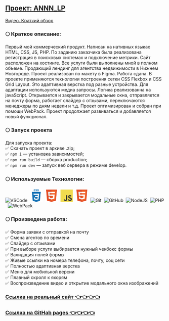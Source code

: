 ## [Проект: ANNN_LP](https://baturinss.github.io/annn-demo)

[Видео. Краткий обзор](https://user-images.githubusercontent.com/94468513/187558817-30ecd409-5139-488e-9bf2-b59b350809d1.mp4)

### 🌕 Краткое описание:

Первый мой коммерческий продукт. Написан на нативных языках HTML, CSS, JS, PHP. По заданию заказчика была реализована регистрация в поисковых системах и подключение метрики. Сайт расположен на хостинге. Все услуги были выполнены мной в полном объеме.
Продающий лендинг для агентства недвижимости в Нижнем Новгороде.
Проект реализован по макету в Figma. Работа сдана. В проекте применяются технологии построения сетки CSS Flexbox и CSS Grid Layout. Это адаптивная верстка под разные устройства. Для адаптации используются медиа запросы.
Логика реализованна на javaScript. Открывается и закрывается модальные окна, отправляется на почту форма, работает слайдер с отзывами, переключаются менеджеры по дням недели и т.д. Проект оптимизирован и собран при помощи WebPack.
Проект продолжает развиваться и добавляется новый функционал.

### 🌕 Запуск проекта

Для запуска проекта:    
✅ Скачать проект в архиве .zip;    
✅ `npm i` — установка зависимостей;    
✅ `npm run build` — сборка production;    
✅ `npm run dev` — запуск веб сервера в режиме develop.   

### 🌕 Используемые Технологии:

<img src="https://user-images.githubusercontent.com/94468513/187542776-f4aaee57-c8b2-4de6-9d84-48b7cdf0b1a9.svg" title="VSCode" alt="VSCode" width="40" height="40"/>&nbsp;
<img src="https://github.com/devicons/devicon/blob/master/icons/css3/css3-plain-wordmark.svg"  title="CSS3" alt="CSS" width="40" height="40"/>&nbsp;
<img src="https://github.com/devicons/devicon/blob/master/icons/html5/html5-original.svg" title="HTML5" alt="HTML" width="40" height="40"/>&nbsp;
<img src="https://github.com/devicons/devicon/blob/master/icons/javascript/javascript-original.svg" title="JavaScript" alt="JavaScript" width="40" height="40"/>&nbsp;
<img src="https://github.com/devicons/devicon/blob/master/icons/html5/html5-original.svg" title="HTML5" alt="HTML" width="40" height="40"/>&nbsp;
<img src="https://user-images.githubusercontent.com/94468513/187526649-ea43f3cc-3b08-4054-9af2-ec81af5bc2e6.svg" title="Git" alt="Git" width="40" height="40"/>&nbsp;
<img src="https://user-images.githubusercontent.com/78322084/162064174-194ac89a-024d-4839-aae3-22d9ee4e3a33.png"  title="GitHub" alt="GitHub" width="40" height="40"/>&nbsp;
<img src="https://user-images.githubusercontent.com/94468513/187550880-a4d2a9ef-6267-4d05-b459-8a241c85109c.svg" title="NodeJS" alt="NodeJS" width="40" height="40"/>&nbsp;
<img src="https://user-images.githubusercontent.com/94468513/187550523-0c8b4eb1-f051-4841-874f-addbfa6648fd.png" title="PHP" alt="PHP" height="40"/>&nbsp;
<img src="https://user-images.githubusercontent.com/94468513/187539690-03d3bff8-3360-4b55-a9cc-57b6c2ac547c.svg" title="WebPack" alt="WebPack" height="40"/>&nbsp;

### 🌕 Произведена работа:

✅ Форма заявки с отправкой на почту    
✅ Смена агентов по времени    
✅ Слайдер с отзывами     
✅ При выборе услуги выбирается нужный чекбокс формы    
✅ Валидация полей формы     
✅ Живые ссылки на номера телефона, почту, соц сети    
✅ Полностью адаптивная верстка    
✅ Меню для мобильной версии    
✅ Плавный скролл к якорям    
✅ Воспроизведение видео и открытие модального окна изображений    

### [Ссылка на реальный сайт 👈👈👈👈](https://an-nnov.ru)    
### [Ссылка на GitHab pages 👈👈👈👈](https://baturinss.github.io/annn-demo)
